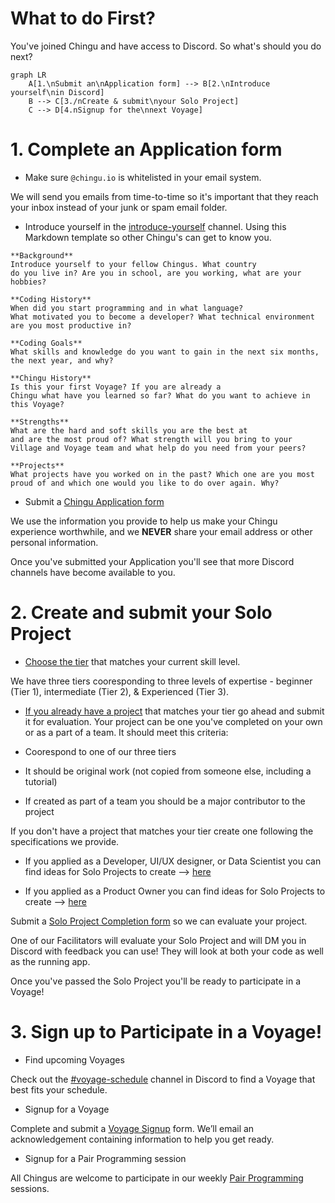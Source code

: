 # What to do First?

You've joined Chingu and have access to Discord. So what's should you do next?

```mermaid
graph LR
    A[1.\nSubmit an\nApplication form] --> B[2.\nIntroduce yourself\nin Discord]
    B --> C[3./nCreate & submit\nyour Solo Project]
    C --> D[4.nSignup for the\nnext Voyage]
```

# 1. Complete an Application form

- Make sure `@chingu.io` is whitelisted in your email system.
    
We will send you emails from time-to-time so it's important that they reach 
your inbox instead of your junk or spam email folder.
    
- Introduce yourself in the [introduce-yourself](https://discord.com/channels/330284646283608064/553103063649353738) channel. Using this Markdown template 
so other Chingu's can get to know you.
    
```
**Background** 
Introduce yourself to your fellow Chingus. What country 
do you live in? Are you in school, are you working, what are your 
hobbies?

**Coding History** 
When did you start programming and in what language?
What motivated you to become a developer? What technical environment
are you most productive in?

**Coding Goals** 
What skills and knowledge do you want to gain in the next six months,
the next year, and why?

**Chingu History** 
Is this your first Voyage? If you are already a 
Chingu what have you learned so far? What do you want to achieve in 
this Voyage?

**Strengths** 
What are the hard and soft skills you are the best at 
and are the most proud of? What strength will you bring to your 
Village and Voyage team and what help do you need from your peers?

**Projects** 
What projects have you worked on in the past? Which one are you most 
proud of and which one would you like to do over again. Why?
```
    
- Submit a [Chingu Application form](https://forms.gle/irXhGqgqrRx94mrA9)
    
We use the information you provide to help us make your Chingu experience worthwhile, and we **NEVER** share your email address or other personal information.

Once you've submitted your Application you'll see that more Discord channels have become available to you. 
    

# 2. Create and submit your Solo Project

- [Choose the tier](https://www.notion.so/Solo-Projects-2a41ff900cc24a72a919f0eb5e79c42b?pvs=21) that matches your current skill level.
    
We have three tiers cooresponding to three levels of expertise - beginner (Tier 1), intermediate (Tier 2), & Experienced (Tier 3).
    
- [If you already have a project](https://www.notion.so/Solo-Projects-2a41ff900cc24a72a919f0eb5e79c42b?pvs=21) that matches your tier 
go ahead and submit it for evaluation. Your project can be one you've completed 
on your own or as a part of a team. It should meet this criteria:
    
- Coorespond to one of our three tiers
- It should be original work (not copied from someone else, including a tutorial)
- If created as part of a team you should be a major contributor to the project

If you don't have a project that matches your tier create one following the 
specifications we provide.
    
- If you applied as a Developer, UI/UX designer, or Data Scientist you can find 
ideas for Solo Projects to create —> [here](https://www.notion.so/4efdd43df321489d9bf4e73cbc4e66cb?pvs=21)

- If you applied as a Product Owner you can find ideas for Solo Projects to create —> [here](https://www.notion.so/45b5f1e7967f4919aea77a7c09fa5172?pvs=21)
    
Submit a [Solo Project Completion form](https://docs.chingu.io/voyage/soloproj/submit) so we can evaluate your project.
    
One of our Facilitators will evaluate your Solo Project and will DM you in 
Discord with feedback you can use! They will look at both your code as well 
as the running app.

Once you've passed the Solo Project you'll be ready to participate in a Voyage!
    

# 3. Sign up to Participate in a Voyage!

- Find upcoming Voyages
    
Check out the [#voyage-schedule](https://discord.com/channels/330284646283608064/913775964138393611) channel in Discord to find a Voyage that best fits your 
schedule. 
    
- Signup for a Voyage
    
Complete and submit a [Voyage Signup](https://forms.gle/QGLbjKubYVfmSLMJ7) form. 
We’ll email an acknowledgement containing information to help you get ready.
    

- Signup for a Pair Programming session

All Chingus are welcome to participate in our weekly 
[Pair Programming](https://www.notion.so/Pair-Programming-9c82e465b4a74f7ea298eead84f55c89?pvs=21) sessions.